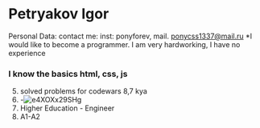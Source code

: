 # Petryakov Igor
Personal Data: contact me: inst: ponyforev, mail. ponycss1337@mail.ru
*I would like to become a programmer. I am very hardworking, I have no experience
### I know the basics html, css, js
5. solved problems for codewars 8,7 kya
6. -![e4XOXx29SHg](https://user-images.githubusercontent.com/93933647/192153891-add98621-31ac-4687-876f-711789503af2.jpg)
7. Higher Education - Engineer
8. A1-A2 
